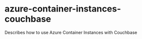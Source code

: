 # azure-container-instances-couchbase

Describes how to use Azure Container Instances with Couchbase
